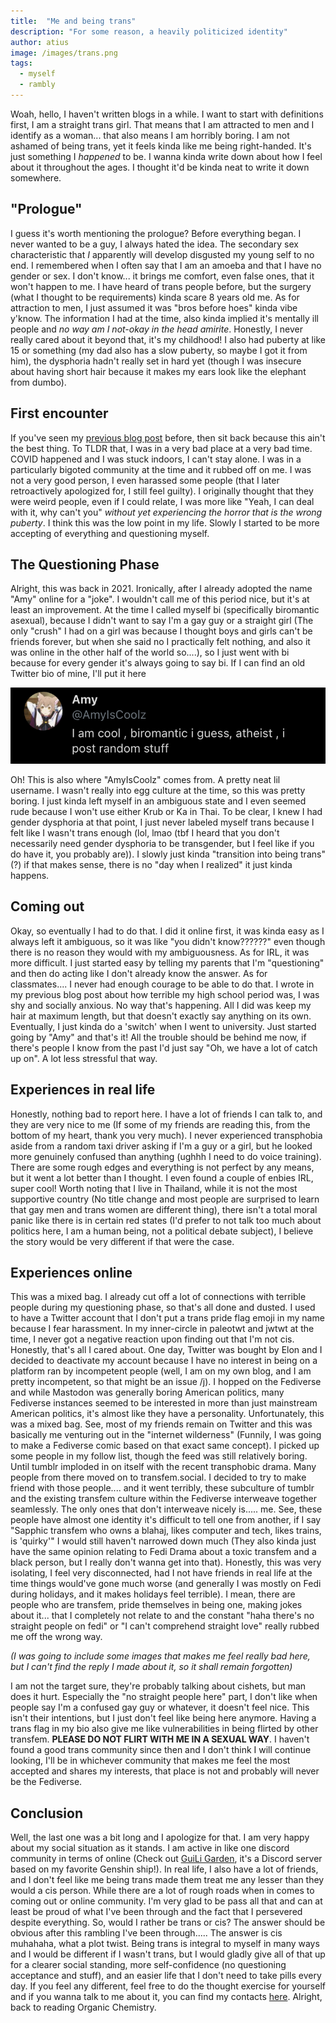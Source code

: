 ```yaml
---
title:  "Me and being trans"
description: "For some reason, a heavily politicized identity"
author: atius
image: /images/trans.png
tags:
  - myself
  - rambly
---
```


Woah, hello, I haven't written blogs in a while. I want to start with definitions first, I am a straight trans girl. That means that I am attracted to men and I identify as a woman... that also means I am horribly boring. I am not ashamed of being trans, yet it feels kinda like me being right-handed. It's just something I *happened* to be. I wanna kinda write down about how I feel about it throughout the ages. I thought it'd be kinda neat to write it down somewhere. 

## "Prologue"

I guess it's worth mentioning the prologue? Before everything began. I never wanted to be a guy, I always hated the idea. The secondary sex characteristic that *I* apparently will develop disgusted my young self to no end. I remembered when I often say that I am an amoeba and that I have no gender or sex. I don't know... it brings me comfort, even false ones, that it won't happen to me. I have heard of trans people before, but the surgery (what I thought to be requirements) kinda scare 8 years old me. As for attraction to men, I just assumed it was "bros before hoes" kinda vibe y'know. The information I had at the time, also kinda implied it's mentally ill people and *no way am I not-okay in the head amirite*. Honestly, I never really cared about it beyond that, it's my childhood! I also had puberty at like 15 or something (my dad also has a slow puberty, so maybe I got it from him), the dysphoria hadn't really set in hard yet (though I was insecure about having short hair because it makes my ears look like the elephant from dumbo).

## First encounter

If you've seen my [previous blog post](https://www.atiusamy.com/reflection/) before, then sit back because this ain't the best thing. To TLDR that, I was in a very bad place at a very bad time. COVID happened and I was stuck indoors, I can't stay alone. I was in a particularly bigoted community at the time and it rubbed off on me. I was not a very good person, I even harassed some people (that I later retroactively apologized for, I still feel guilty). I originally thought that they were weird people, even if I could relate, I was more like "Yeah, I can deal with it, why can't you" *without yet experiencing the horror that is the wrong puberty*. I think this was the low point in my life. Slowly I started to be more accepting of everything and questioning myself. 

## The Questioning Phase

Alright, this was back in 2021. Ironically, after I already adopted the name "Amy" online for a "joke". I wouldn't call me of this period nice, but it's at least an improvement. At the time I called myself bi (specifically biromantic asexual), because I didn't want to say I'm a gay guy or a straight girl (The only "crush" I had on a girl was because I thought boys and girls can't be friends forever, but when she said no I practically felt nothing, and also it was online in the other half of the world so....), so I just went with bi because for every gender it's always going to say bi. If I can find an old Twitter bio of mine, I'll put it here



![oldio](/images/IMG_1947.png)



Oh! This is also where "AmyIsCoolz" comes from. A pretty neat lil username. I wasn't really into egg culture at the time, so this was pretty boring. I just kinda left myself in an ambiguous state and I even seemed rude because I won't use either Krub or Ka in Thai. To be clear, I knew I had gender dysphoria at that point, I just never labeled myself trans because I felt like I wasn't trans enough (lol, lmao (tbf I heard that you don't necessarily need gender dysphoria to be transgender, but I feel like if you do have it, you probably are)). I slowly just kinda "transition into being trans"(?) if that makes sense, there is no "day when I realized" it just kinda happens. 

## Coming out

Okay, so eventually I had to do that. I did it online first, it was kinda easy as I always left it ambiguous, so it was like "you didn't know??????" even though there is no reason they would with my ambiguousness. As for IRL, it was more difficult. I just started easy by telling my parents that I'm "questioning" and then do acting like I don't already know the answer. As for classmates.... I never had enough courage to be able to do that. I wrote in my previous blog post about how terrible my high school period was, I was shy and socially anxious. No way that's happening. All I did was keep my hair at maximum length, but that doesn't exactly say anything on its own. Eventually, I just kinda do a 'switch' when I went to university. Just started going by "Amy" and that's it! All the trouble should be behind me now, if there's people I know from the past I'd just say "Oh, we have a lot of catch up on". A lot less stressful that way. 

## Experiences in real life

Honestly, nothing bad to report here. I have a lot of friends I can talk to, and they are very nice to me (If some of my friends are reading this, from the bottom of my heart, thank you very much). I never experienced transphobia aside from a random taxi driver asking if I'm a guy or a girl, but he looked more genuinely confused than anything (ughhh I need to do voice training). There are some rough edges and everything is not perfect by any means, but it went a lot better than I thought. I even found a couple of enbies IRL, super cool! Worth noting that I live in Thailand, while it is not the most supportive country (No title change and most people are surprised to learn that gay men and trans women are different thing), there isn't a total moral panic like there is in certain red states (I'd prefer to not talk too much about politics here, I am a human being, not a political debate subject), I believe the story would be very different if that were the case.

## Experiences online

This was a mixed bag. I already cut off a lot of connections with terrible people during my questioning phase, so that's all done and dusted. I used to have a Twitter account that I don't put a trans pride flag emoji in my name because I fear harassment. In my inner-circle in paleotwt and jwtwt at the time, I never got a negative reaction upon finding out that I'm not cis. Honestly, that's all I cared about. One day, Twitter was bought by Elon and I decided to deactivate my account because I have no interest in being on a platform ran by incompetent people (well, I am on my own blog, and I am pretty incompetent, so that might be an issue /j). I hopped on the Fediverse and while Mastodon was generally boring American politics, many Fediverse instances seemed to be interested in more than just mainstream American politics, it's almost like they have a personality. Unfortunately, this was a mixed bag. See, most of my friends remain on Twitter and this was basically me venturing out in the "internet wilderness" (Funnily, I was going to make a Fediverse comic based on that exact same concept). I picked up some people in my follow list, though the feed was still relatively boring. Until tumblr imploded in on itself with the recent transphobic drama. Many people from there moved on to transfem.social. I decided to try to make friend with those people.... and it went terribly, these subculture of tumblr and the existing transfem culture within the Fediverse interweave together seamlessly. The only ones that don't interweave nicely is..... me. See, these people have almost one identity it's difficult to tell one from another, if I say "Sapphic transfem who owns a blahaj, likes computer and tech, likes trains, is 'quirky'" I would still haven't narrowed down much (They also kinda just have the same opinion relating to Fedi Drama about a toxic transfem and a black person, but I really don't wanna get into that). Honestly, this was very isolating, I feel very disconnected, had I not have friends in real life at the time things would've gone much worse (and generally I was mostly on Fedi during holidays, and it makes holidays feel terrible). I mean, there are people who are transfem, pride themselves in being one, making jokes about it... that I completely not relate to and the constant "haha there's no straight people on fedi" or "I can't comprehend straight love" really rubbed me off the wrong way. 

*(I was going to include some images that makes me feel really bad here, but I can't find the reply I made about it, so it shall remain forgotten)*

I am not the target sure, they're probably talking about cishets, but man does it hurt. Especially the "no straight people here" part, I don't like when people say I'm a confused gay guy or whatever, it doesn't feel nice. This isn't their intentions, but I just don't feel like being here anymore. Having a trans flag in my bio also give me like vulnerabilities in being flirted by other transfem. **PLEASE DO NOT FLIRT WITH ME IN A SEXUAL WAY**. I haven't found a good trans community since then and I don't think I will continue looking, I'll be in whichever community that makes me feel the most accepted and shares my interests, that place is not and probably will never be the Fediverse.

## Conclusion

Well, the last one was a bit long and I apologize for that. I am very happy about my social situation as it stands. I am active in like one discord community in terms of online (Check out [GuiLi Garden](https://discord.gg/AVMgRfBRgn), it's a Discord server based on my favorite Genshin ship!). In real life, I also have a lot of friends, and I don't feel like me being trans made them treat me any lesser than they would a cis person. While there are a lot of rough roads when in comes to coming out or online community. I'm very glad to be pass all that and can at least be proud of what I've been through and the fact that I persevered despite everything. So, would I rather be trans or cis? The answer should be obvious after this rambling I've been through..... The answer is cis muhahaha, what a plot twist. Being trans is integral to myself in many ways and I would be different if I wasn't trans, but I would gladly give all of that up for a clearer social standing, more self-confidence (no questioning acceptance and stuff), and an easier life that I don't need to take pills every day. If you feel any different, feel free to do the thought exercise for yourself and if you wanna talk to me about it, you can find my contacts [here](https://www.atiusamy.com/links/). Alright, back to reading Organic Chemistry. 

